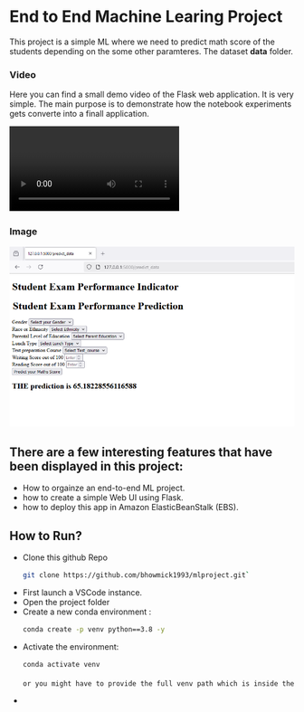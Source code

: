 # End to End Machine Learing Project

This project is a simple ML where we need to predict math score of the students depending on the some other paramteres.
The dataset **data** folder.

### Video
Here you can find a small demo video of the Flask web application. It is very simple. The main purpose is to demonstrate how the notebook experiments gets converte into a finall application.

![Demo_Flask_Video](demo_video/prediction_demo.mkv)

### Image
![Demo_Flask_Image](demo_image/flask_web_app.PNG)

## There are a few interesting features that have been displayed in this project:

- How to orgainze an end-to-end ML project.
- how to create a simple Web UI using Flask.
- how to deploy this app in Amazon ElasticBeanStalk (EBS).

## How to Run?

- Clone this github Repo
   ```sh 
   git clone https://github.com/bhowmick1993/mlproject.git`

- First launch a VSCode instance.
- Open the project folder
- Create a new conda environment :
    ```sh
    conda create -p venv python==3.8 -y
- Activate the environment:
    ```sh
    conda activate venv

    or you might have to provide the full venv path which is inside the project folder
- 

